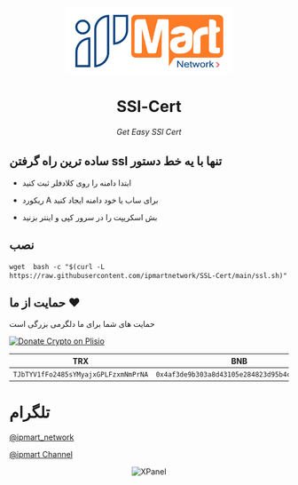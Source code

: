 <p align="center">
<picture>
<img width="300" height="120"  alt="XPanel" src="https://github.com/iPmartNetwork/iPmartnetwork/blob/main/iPmart.png">
</picture>
  </p> 


<p align="center">
<h1 align="center"/>SSl-Cert</h1>
<h6 align="center">Get Easy SSl Cert<h6>
</p>



## ساده ترین راه گرفتن ssl تنها با یه خط دستور

- ابتدا دامنه را روی کلادفلر ثبت کنید

- ریکورد A برای ساب یا خود دامنه ایجاد کنید

- بش اسکریپت را در سرور کپی و اینتر بزنید


## نصب
```
wget  bash -c "$(curl -L https://raw.githubusercontent.com/ipmartnetwork/SSL-Cert/main/ssl.sh)"
```





## حمایت از ما :hearts:
حمایت های شما برای ما دلگرمی بزرگی است<br> 
<p align="left">
<a href="https://plisio.net/donate/kB7QU7f7" target="_blank"><img src="https://plisio.net/img/donate/donate_light_icons_mono.png" alt="Donate Crypto on Plisio" width="240" height="80" /></a><br>
	
|                    TRX                   |                       BNB                         |                    Litecoin                       |
| ---------------------------------------- |:-------------------------------------------------:| -------------------------------------------------:|
| ```TJbTYV1fFo2485sYMyajxGPLFzxmNmPrNA``` |  ```0x4af3de9b303a8d43105e284823d95b4c600961a3``` | ```MPrkzFiNtw4Rg67bbZB6gCxa9LV87orABM``` |	

</p>	







# تلگرام

[@ipmart_network](https://t.me/ipmart_network)


[@ipmart Channel](https://t.me/ipmartch)





<p align="center">
<picture>
<img width="160" height="160"  alt="XPanel" src="https://github.com/iPmartNetwork/iPmart-SSH/blob/main/images/logo.png">
</picture>
  </p> 






